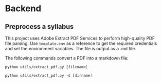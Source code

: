# Backend

## Preprocess a syllabus
This project uses Adobe Extract PDF Services to perform high-quality PDF file parsing.
Use `template.env` as a reference to get the required credentials and set the environment variables.
The file is output as a .md file.

The following commands convert a PDF into a markdown file:

`python utils/extract_pdf.py [filename]`

`python utils/extract_pdf.py -d [dirname]`